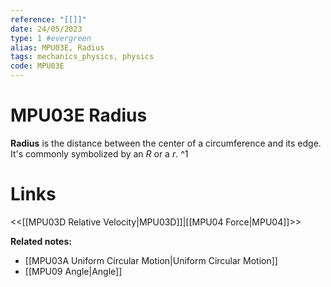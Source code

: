 ```yaml
---
reference: "[[]]"
date: 24/05/2023
type: 1 #evergreen
alias: MPU03E, Radius
tags: mechanics_physics, physics
code: MPU03E
---
```

# MPU03E Radius

**Radius** is the distance between the center of a circumference and its edge. It's commonly symbolized by an $R$ or a $r$. ^1

# Links
<<[[MPU03D Relative Velocity|MPU03D]]|[[MPU04 Force|MPU04]]>>

**Related notes:**
- [[MPU03A Uniform Circular Motion|Uniform Circular Motion]]
- [[MPU09 Angle|Angle]]